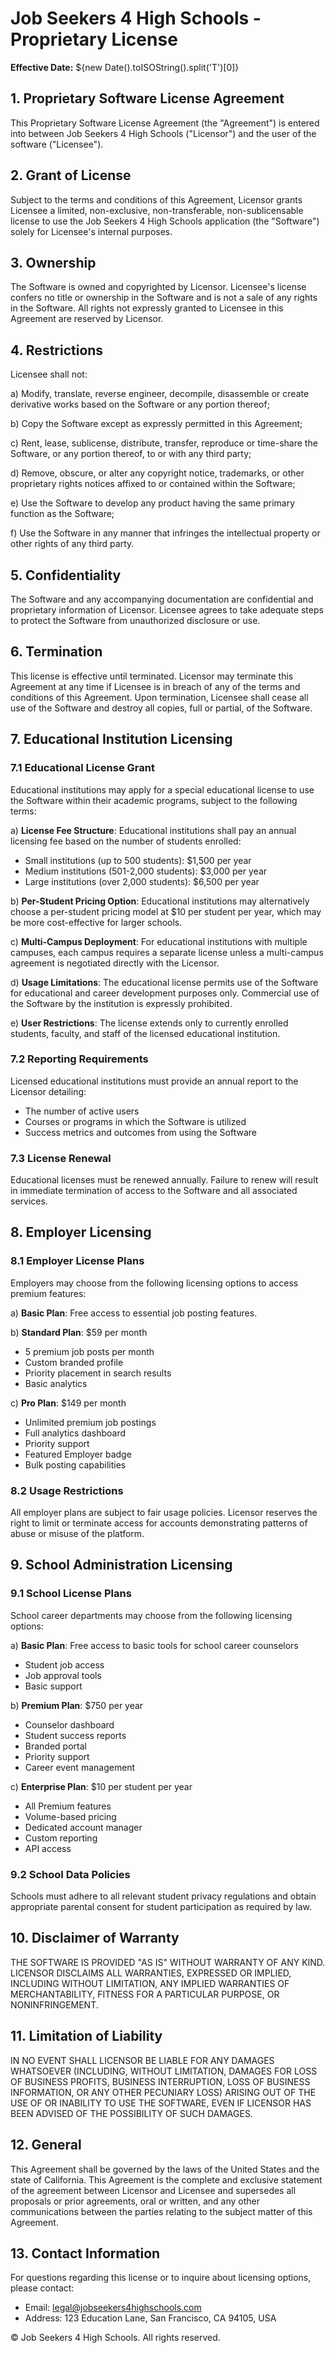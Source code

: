 
# Job Seekers 4 High Schools - Proprietary License

**Effective Date:** ${new Date().toISOString().split('T')[0]}

## 1. Proprietary Software License Agreement

This Proprietary Software License Agreement (the "Agreement") is entered into between Job Seekers 4 High Schools ("Licensor") and the user of the software ("Licensee").

## 2. Grant of License

Subject to the terms and conditions of this Agreement, Licensor grants Licensee a limited, non-exclusive, non-transferable, non-sublicensable license to use the Job Seekers 4 High Schools application (the "Software") solely for Licensee's internal purposes.

## 3. Ownership

The Software is owned and copyrighted by Licensor. Licensee's license confers no title or ownership in the Software and is not a sale of any rights in the Software. All rights not expressly granted to Licensee in this Agreement are reserved by Licensor.

## 4. Restrictions

Licensee shall not:

a) Modify, translate, reverse engineer, decompile, disassemble or create derivative works based on the Software or any portion thereof;

b) Copy the Software except as expressly permitted in this Agreement;

c) Rent, lease, sublicense, distribute, transfer, reproduce or time-share the Software, or any portion thereof, to or with any third party;

d) Remove, obscure, or alter any copyright notice, trademarks, or other proprietary rights notices affixed to or contained within the Software;

e) Use the Software to develop any product having the same primary function as the Software;

f) Use the Software in any manner that infringes the intellectual property or other rights of any third party.

## 5. Confidentiality

The Software and any accompanying documentation are confidential and proprietary information of Licensor. Licensee agrees to take adequate steps to protect the Software from unauthorized disclosure or use.

## 6. Termination

This license is effective until terminated. Licensor may terminate this Agreement at any time if Licensee is in breach of any of the terms and conditions of this Agreement. Upon termination, Licensee shall cease all use of the Software and destroy all copies, full or partial, of the Software.

## 7. Educational Institution Licensing

### 7.1 Educational License Grant

Educational institutions may apply for a special educational license to use the Software within their academic programs, subject to the following terms:

a) **License Fee Structure**: Educational institutions shall pay an annual licensing fee based on the number of students enrolled:
   - Small institutions (up to 500 students): $1,500 per year
   - Medium institutions (501-2,000 students): $3,000 per year
   - Large institutions (over 2,000 students): $6,500 per year

b) **Per-Student Pricing Option**: Educational institutions may alternatively choose a per-student pricing model at $10 per student per year, which may be more cost-effective for larger schools.

c) **Multi-Campus Deployment**: For educational institutions with multiple campuses, each campus requires a separate license unless a multi-campus agreement is negotiated directly with the Licensor.

d) **Usage Limitations**: The educational license permits use of the Software for educational and career development purposes only. Commercial use of the Software by the institution is expressly prohibited.

e) **User Restrictions**: The license extends only to currently enrolled students, faculty, and staff of the licensed educational institution.

### 7.2 Reporting Requirements

Licensed educational institutions must provide an annual report to the Licensor detailing:
- The number of active users
- Courses or programs in which the Software is utilized
- Success metrics and outcomes from using the Software

### 7.3 License Renewal

Educational licenses must be renewed annually. Failure to renew will result in immediate termination of access to the Software and all associated services.

## 8. Employer Licensing

### 8.1 Employer License Plans

Employers may choose from the following licensing options to access premium features:

a) **Basic Plan**: Free access to essential job posting features.

b) **Standard Plan**: $59 per month
   - 5 premium job posts per month
   - Custom branded profile
   - Priority placement in search results
   - Basic analytics

c) **Pro Plan**: $149 per month
   - Unlimited premium job postings
   - Full analytics dashboard
   - Priority support
   - Featured Employer badge
   - Bulk posting capabilities

### 8.2 Usage Restrictions

All employer plans are subject to fair usage policies. Licensor reserves the right to limit or terminate access for accounts demonstrating patterns of abuse or misuse of the platform.

## 9. School Administration Licensing

### 9.1 School License Plans

School career departments may choose from the following licensing options:

a) **Basic Plan**: Free access to basic tools for school career counselors
   - Student job access
   - Job approval tools
   - Basic support

b) **Premium Plan**: $750 per year
   - Counselor dashboard
   - Student success reports
   - Branded portal
   - Priority support
   - Career event management

c) **Enterprise Plan**: $10 per student per year
   - All Premium features
   - Volume-based pricing
   - Dedicated account manager
   - Custom reporting
   - API access

### 9.2 School Data Policies

Schools must adhere to all relevant student privacy regulations and obtain appropriate parental consent for student participation as required by law.

## 10. Disclaimer of Warranty

THE SOFTWARE IS PROVIDED "AS IS" WITHOUT WARRANTY OF ANY KIND. LICENSOR DISCLAIMS ALL WARRANTIES, EXPRESSED OR IMPLIED, INCLUDING WITHOUT LIMITATION, ANY IMPLIED WARRANTIES OF MERCHANTABILITY, FITNESS FOR A PARTICULAR PURPOSE, OR NONINFRINGEMENT.

## 11. Limitation of Liability

IN NO EVENT SHALL LICENSOR BE LIABLE FOR ANY DAMAGES WHATSOEVER (INCLUDING, WITHOUT LIMITATION, DAMAGES FOR LOSS OF BUSINESS PROFITS, BUSINESS INTERRUPTION, LOSS OF BUSINESS INFORMATION, OR ANY OTHER PECUNIARY LOSS) ARISING OUT OF THE USE OF OR INABILITY TO USE THE SOFTWARE, EVEN IF LICENSOR HAS BEEN ADVISED OF THE POSSIBILITY OF SUCH DAMAGES.

## 12. General

This Agreement shall be governed by the laws of the United States and the state of California. This Agreement is the complete and exclusive statement of the agreement between Licensor and Licensee and supersedes all proposals or prior agreements, oral or written, and any other communications between the parties relating to the subject matter of this Agreement.

## 13. Contact Information

For questions regarding this license or to inquire about licensing options, please contact:

- Email: legal@jobseekers4highschools.com
- Address: 123 Education Lane, San Francisco, CA 94105, USA

© Job Seekers 4 High Schools. All rights reserved.
